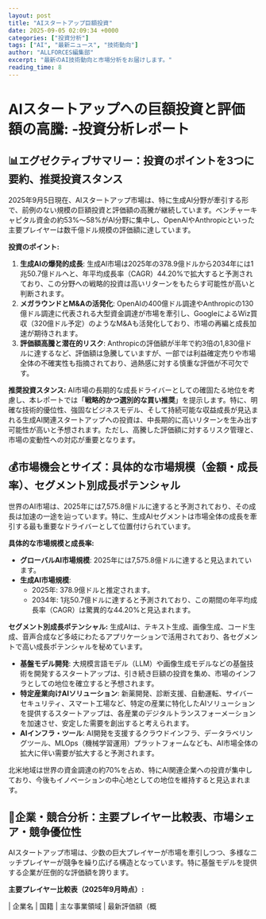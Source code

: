 ```yaml
---
layout: post
title: "AIスタートアップ巨額投資"
date: 2025-09-05 02:09:34 +0000
categories: ["投資分析"]
tags: ["AI", "最新ニュース", "技術動向"]
author: "ALLFORCES編集部"
excerpt: "最新のAI技術動向と市場分析をお届けします。"
reading_time: 8
---
```

# **AIスタートアップへの巨額投資と評価額の高騰**: -投資分析レポート

## 📊エグゼクティブサマリー：投資のポイントを3つに要約、推奨投資スタンス

2025年9月5日現在、AIスタートアップ市場は、特に生成AI分野が牽引する形で、前例のない規模の巨額投資と評価額の高騰が継続しています。ベンチャーキャピタル資金の約53%〜58%がAI分野に集中し、OpenAIやAnthropicといった主要プレイヤーは数千億ドル規模の評価額に達しています。

**投資のポイント:**
1.  **生成AIの爆発的成長**: 生成AI市場は2025年の378.9億ドルから2034年には1兆50.7億ドルへと、年平均成長率（CAGR）44.20%で拡大すると予測されており、この分野への戦略的投資は高いリターンをもたらす可能性が高いと判断されます。
2.  **メガラウンドとM&Aの活発化**: OpenAIの400億ドル調達やAnthropicの130億ドル調達に代表される大型資金調達が市場を牽引し、GoogleによるWiz買収（320億ドル予定）のようなM&Aも活発化しており、市場の再編と成長加速が期待されます。
3.  **評価額高騰と潜在的リスク**: Anthropicの評価額が半年で約3倍の1,830億ドルに達するなど、評価額は急騰していますが、一部では利益確定売りや市場全体の不確実性も指摘されており、過熱感に対する慎重な評価が不可欠です。

**推奨投資スタンス:**
AI市場の長期的な成長ドライバーとしての確固たる地位を考慮し、本レポートでは「**戦略的かつ選別的な買い推奨**」を提示します。特に、明確な技術的優位性、強固なビジネスモデル、そして持続可能な収益成長が見込まれる生成AI関連スタートアップへの投資は、中長期的に高いリターンを生み出す可能性が高いと予想されます。ただし、高騰した評価額に対するリスク管理と、市場の変動性への対応が重要となります。

## 💰市場機会とサイズ：具体的な市場規模（金額・成長率）、セグメント別成長ポテンシャル

世界のAI市場は、2025年には7,575.8億ドルに達すると予測されており、その成長は加速の一途を辿っています。特に、生成AIセグメントは市場全体の成長を牽引する最も重要なドライバーとして位置付けられています。

**具体的な市場規模と成長率:**
*   **グローバルAI市場規模**: 2025年には7,575.8億ドルに達すると見込まれています。
*   **生成AI市場規模**:
    *   2025年: 378.9億ドルと推定されます。
    *   2034年: 1兆50.7億ドルに達すると予測されており、この期間の年平均成長率（CAGR）は驚異的な44.20%と見込まれます。

**セグメント別成長ポテンシャル:**
生成AIは、テキスト生成、画像生成、コード生成、音声合成など多岐にわたるアプリケーションで活用されており、各セグメントで高い成長ポテンシャルを秘めています。
*   **基盤モデル開発**: 大規模言語モデル（LLM）や画像生成モデルなどの基盤技術を開発するスタートアップは、引き続き巨額の投資を集め、市場のインフラとしての地位を確立すると予想されます。
*   **特定産業向けAIソリューション**: 新薬開発、診断支援、自動運転、サイバーセキュリティ、スマート工場など、特定の産業に特化したAIソリューションを提供するスタートアップは、各産業のデジタルトランスフォーメーションを加速させ、安定した需要を創出すると考えられます。
*   **AIインフラ・ツール**: AI開発を支援するクラウドインフラ、データラベリングツール、MLOps（機械学習運用）プラットフォームなども、AI市場全体の拡大に伴い需要が拡大すると予測されます。

北米地域は世界の資金調達の約70%を占め、特にAI関連企業への投資が集中しており、今後もイノベーションの中心地としての地位を維持すると見込まれます。

## 🏢企業・競合分析：主要プレイヤー比較表、市場シェア・競争優位性

AIスタートアップ市場は、少数の巨大プレイヤーが市場を牽引しつつ、多様なニッチプレイヤーが競争を繰り広げる構造となっています。特に基盤モデルを提供する企業が圧倒的な評価額を誇ります。

**主要プレイヤー比較表（2025年9月時点）:**

| 企業名       | 国籍   | 主な事業領域                               | 最新評価額（概
